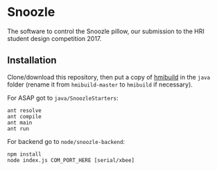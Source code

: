 # Snoozle
The software to control the Snoozle pillow, our submission to the HRI student design competition 2017.

## Installation
Clone/download this repository, then put a copy of [hmibuild](https://github.com/ArticulatedSocialAgentsPlatform/hmibuild/archive/master.zip) in the `java` folder (rename it from `hmibuild-master` to `hmibuild` if necessary).

For ASAP got to `java/SnoozleStarters`:
```
ant resolve 
ant compile
ant main
ant run
```

For backend go to `node/snoozle-backend`:
```
npm install
node index.js COM_PORT_HERE [serial/xbee]
```
